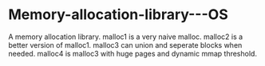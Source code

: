# Memory-allocation-library---OS
A memory allocation library. malloc1 is a very naive malloc.
malloc2 is a better version of malloc1. malloc3 can union and seperate blocks when needed. malloc4 is malloc3 with huge pages and dynamic mmap threshold.

